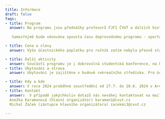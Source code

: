 ```yaml
---
title: Informace
draft: false
faqs:
- title: Program
  answer: Na programu jsou přednášky profesorů FJFI ČVUT a dalších hostů na aktuální a zajímavá témata a kurz z matematiky nebo fyziky podaný formou přístupnou pro středoškoláky – skvělá příprava na začátek studia FJFI. 
  
   Samozřejmě bude věnována spousta času doprovodnému programu - sportovní i strategické týmové hry, výlety po okolí, táboráky s kytarou a mnoho dalšího. Pokud nehrajete na varhany, neváhejte vzít svůj nástroj s sebou!

- title: Cena a slevy
  answer: Výše účastnického poplatku pro ročník zatím nebyla přesně stanovena, přibližně se bude jednat o 8500 Kč (bude upřesněno). A slevu 500 Kč získáš pokud jsi byl úspěšným řešitelem krajského kola matematické, fyzikální nebo chemické olympiády, zúčastnil jsi se Týdnu vědy na Jaderce či máš vypracovaný nějaký zajímavý projekt, který by jsi nám mohl na TCN odprezentovat. Slevy se dají kombinovat.

- title: Další aktivity
  answer: Součástí programu je i dobrovolná studentská konference, na které věnujeme čas prezentaci připravených studentských projektů. Tématem projektů může být libovolný problém nebo zajímavý pokus z oblasti matematiky, fyziky, chemie či informatiky, včetně aplikací těchto vědních disciplín v jiných oborech, lze využít například hotový projekt ze SOČ. Návrhy na projekty konzultujte s organizátory (email níže).
- title: Ubytování a strava
  answer: Ubytování je zajištěno v budově rekreačního střediska. Pro účastníky je zajištěna plná penze. Případné speciální požadavky (vegetariánská, bezlepková strava apod.) prosím uveďte v přihlášce.

- title: Kdy a kde
  answer: V roce 2024 proběhne soustředění od 27.7. do 10.8. 2024 v Areálu Krakonoš v Bílém Potoce v Jizerských horách.
- title: Kontakt
  answer:  V případě jakýchkoliv dotazů nás neváhej kontaktovat na mailu tcn@fjfj.cvut.cz anebo kontaktuj jednoho z organizátorů
  Anežka Karamonová (hlavní organizátor) karaman1@cvut.cz
  Michal Žáček (zástupce hlavního organizátora) zacekmi3@cvut.cz

---
```

  
   
